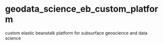 # geodata_science_eb_custom_platform
custom elastic beanstalk platform for subsurface geoscience and data science
